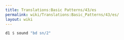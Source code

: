 ```yaml
---
title: Translations:Basic Patterns/43/es
permalink: wiki/Translations:Basic_Patterns/43/es/
layout: wiki
---
```


``` Haskell
d1 $ sound "bd sn/2"
```
